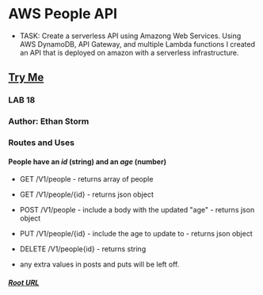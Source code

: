 # AWS People API

- TASK: Create a serverless API using Amazong Web Services. Using AWS DynamoDB, API Gateway, and multiple Lambda functions I created an API that is deployed on amazon with a serverless infrastructure.

## [Try Me](https://xwsxni06n1.execute-api.us-west-1.amazonaws.com/V1/people)

### LAB 18

### Author: Ethan Storm

### Routes and Uses

#### People have an _id_ (string) and an _age_ (number)

- GET /V1/people - returns array of people
- GET /V1/people/{id} - returns json object
- POST /V1/people - include a body with the updated "age" - returns json object
- PUT /V1/people/{id} - include the age to update to - returns json object
- DELETE /V1/people{id} - returns string

- any extra values in posts and puts will be left off.
##### [Root URL](https://xwsxni06n1.execute-api.us-west-1.amazonaws.com/)

